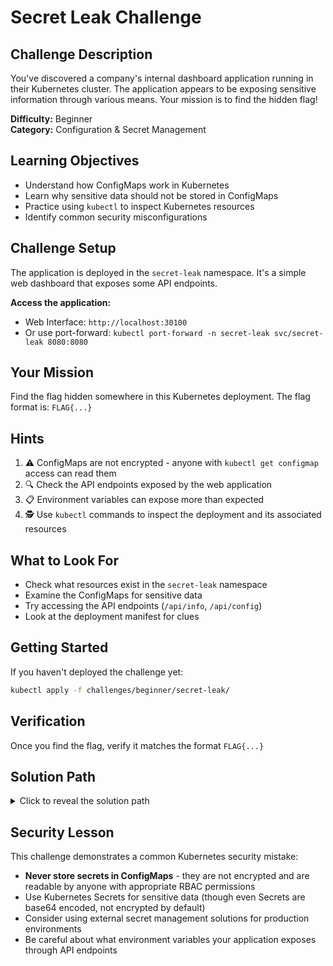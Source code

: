 # Secret Leak Challenge

## Challenge Description

You've discovered a company's internal dashboard application running in their Kubernetes cluster. The application appears to be exposing sensitive information through various means. Your mission is to find the hidden flag!

**Difficulty:** Beginner  
**Category:** Configuration & Secret Management

## Learning Objectives

- Understand how ConfigMaps work in Kubernetes
- Learn why sensitive data should not be stored in ConfigMaps
- Practice using `kubectl` to inspect Kubernetes resources
- Identify common security misconfigurations

## Challenge Setup

The application is deployed in the `secret-leak` namespace. It's a simple web dashboard that exposes some API endpoints.

**Access the application:**
- Web Interface: `http://localhost:30100`
- Or use port-forward: `kubectl port-forward -n secret-leak svc/secret-leak 8080:8080`

## Your Mission

Find the flag hidden somewhere in this Kubernetes deployment. The flag format is: `FLAG{...}`

## Hints

1. ⚠️ ConfigMaps are not encrypted - anyone with `kubectl get configmap` access can read them
2. 🔍 Check the API endpoints exposed by the web application
3. 📋 Environment variables can expose more than expected
4. 🕵️ Use `kubectl` commands to inspect the deployment and its associated resources

## What to Look For

- Check what resources exist in the `secret-leak` namespace
- Examine the ConfigMaps for sensitive data
- Try accessing the API endpoints (`/api/info`, `/api/config`)
- Look at the deployment manifest for clues

## Getting Started

If you haven't deployed the challenge yet:

```bash
kubectl apply -f challenges/beginner/secret-leak/
```

## Verification

Once you find the flag, verify it matches the format `FLAG{...}`

## Solution Path

<details>
<summary>Click to reveal the solution path</summary>

1. Access the web application at `http://localhost:30100`
2. Try the `/api/config` endpoint which exposes all environment variables
3. Alternatively, use `kubectl get configmap secret-leak-config -n secret-leak -o yaml`
4. The flag is in the ConfigMap data as `FLAG`

</details>

## Security Lesson

This challenge demonstrates a common Kubernetes security mistake:
- **Never store secrets in ConfigMaps** - they are not encrypted and are readable by anyone with appropriate RBAC permissions
- Use Kubernetes Secrets for sensitive data (though even Secrets are base64 encoded, not encrypted by default)
- Consider using external secret management solutions for production environments
- Be careful about what environment variables your application exposes through API endpoints

